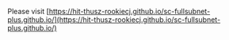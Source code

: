 Please visit [https://hit-thusz-rookiecj.github.io/sc-fullsubnet-plus.github.io/](https://hit-thusz-rookiecj.github.io/sc-fullsubnet-plus.github.io/)

